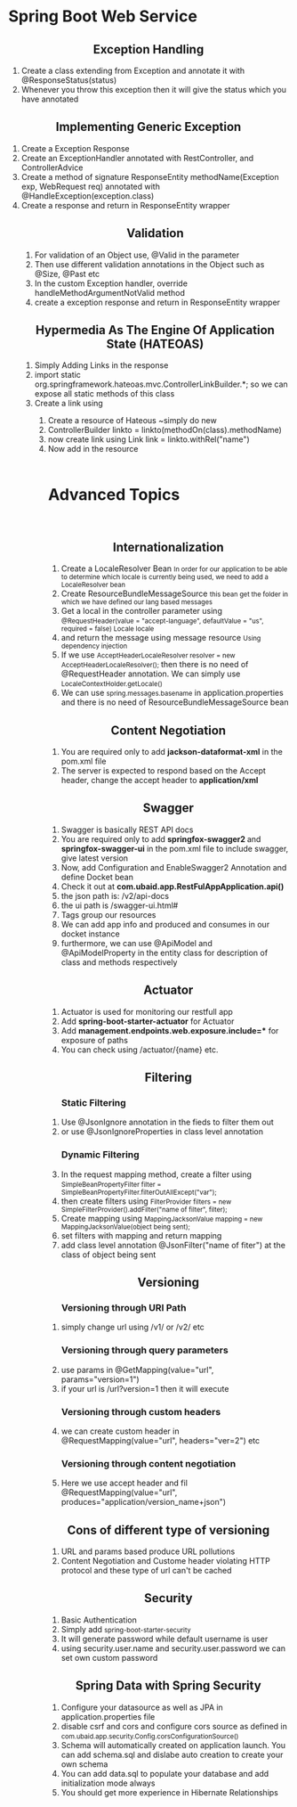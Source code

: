 <h1>Spring Boot Web Service</h1>

<h2 align="center">Exception Handling</h2>
<ol>
    <li>Create a class extending from Exception and annotate it with @ResponseStatus(status)</li>
    <li>Whenever you throw this exception then it will give the status which you have annotated</li>
</ol>

<h2 align="center">Implementing Generic Exception</h2>
<ol>
    <li>Create a Exception Response</li>
    <li>Create an ExceptionHandler annotated with RestController, and ControllerAdvice </li>
    <li>Create a method of signature ResponseEntity<Object> methodName(Exception exp, WebRequest req) annotated with @HandleException(exception.class)</li>
    <li>Create a response and return in ResponseEntity wrapper</li>
</ol>

<h2 align="center">Validation</h2>
<ol>
    <li>For validation of an Object use, @Valid in the parameter</li>
    <li>Then use different validation annotations in the Object such as @Size, @Past etc</li>
    <li>In the custom Exception handler, override handleMethodArgumentNotValid method</li>
    <li>create a exception response and return in ResponseEntity wrapper</li>    
</ol>

<h2 align="center">Hypermedia As The Engine Of Application State (HATEOAS)</h2>
<ol>
    <li>Simply Adding Links in the response</li>
    <li>import static org.springframework.hateoas.mvc.ControllerLinkBuilder.*;
    so we can expose all static methods of this class</li>
    <li>Create a link using</li>
    <ol>
    	<li>Create a resource<Object> of Hateous ~simply do new</li>
    	<li>ControllerBuilder linkto = linkto(methodOn(class).methodName)</li>
    	<li>now create link using Link link = linkto.withRel("name")</li>
    	<li>Now add in the resource</li>
    </ol>
</ol>

<br>
<h1>Advanced Topics</h1>
<br>

<h2 align="center">Internationalization</h2>
<ol>
    <li>Create a LocaleResolver Bean <small>In order for our application to be able to determine which locale is currently being used, we need to add a LocaleResolver bean</small></li>
    <li>Create ResourceBundleMessageSource <small>this bean get the folder in which we have defined our lang based messages</small></li>
    <li>Get a local in the controller parameter using <small>@RequestHeader(value = "accept-language", defaultValue = "us", required = false) Locale locale</small></li>
    <li>and return the message using message resource <small>Using dependency injection</small></li>
    <li>If we use <small>AcceptHeaderLocaleResolver resolver = new AcceptHeaderLocaleResolver();
    </small> then there is no need of @RequestHeader annotation. We can simply use <small>LocaleContextHolder.getLocale()</small></li>
    <li>We can use <small>spring.messages.basename</small> in application.properties and there is no need of ResourceBundleMessageSource bean</li>
</ol>



<h2 align="center">Content Negotiation</h2>
<ol>
	<li>You are required only to add <strong>jackson-dataformat-xml</strong> in the pom.xml file</li>
	<li>The server is expected to respond based on the Accept header, change the accept header to <strong>application/xml</strong></li>	
</ol>

<h2 align="center">Swagger</h2>
<ol>
	<li>Swagger is basically REST API docs</li>
	<li>You are required only to add <strong>springfox-swagger2
	</strong> and <strong>springfox-swagger-ui</strong> in the pom.xml file to include swagger, give latest version</li>
	<li>Now, add Configuration and EnableSwagger2 Annotation and define Docket bean</li>	
	<li>Check it out at <strong>com.ubaid.app.RestFulAppApplication.api()</strong></li>
	<li>the json path is: /v2/api-docs</li>
	<li>the ui path is /swagger-ui.html#</li>
	<li>Tags group our resources</li>
	<li>We can add app info and produced and consumes in our docket instance</li>
	<li>furthermore, we can use @ApiModel and @ApiModelProperty in the entity class for description of class and methods respectively </li>	
</ol>

<h2 align="center">Actuator</h2>
<ol>
	<li>Actuator is used for monitoring our restfull app</li>
	<li>Add <strong>spring-boot-starter-actuator</strong> for Actuator</li>
	<li>Add <strong>management.endpoints.web.exposure.include=*</strong> for exposure of paths</li>
	<li>You can check using /actuator/{name} etc.</li>
</ol>


<h2 align="center">Filtering</h2>
<ol>
	<h3>Static Filtering</h3>
	<li>Use @JsonIgnore annotation in the fieds to filter them out</li>
	<li>or use @JsonIgnoreProperties in class level annotation</li>
	<h3>Dynamic Filtering</h3>
	<li>In the request mapping method, create a filter using <small>SimpleBeanPropertyFilter filter = SimpleBeanPropertyFilter.filterOutAllExcept("var");</small></li>
	<li>then create filters using <small>FilterProvider filters = new SimpleFilterProvider().addFilter("name of filter", filter);
	</small></li>
	<li>Create mapping using <small>MappingJacksonValue mapping = new MappingJacksonValue(object being sent);</small></li>
	<li>set filters with mapping and return mapping</li>
	<li>add class level annotation @JsonFilter("name of fiter") at the class of object being sent</li>
</ol>

<h2 align="center">Versioning</h2>
<ol>
	<h3>Versioning through URI Path</h3>
	<li>simply change url using /v1/ or /v2/ etc</li>
	<h3>Versioning through query parameters</h3>
	<li>use params in @GetMapping(value="url", params="version=1")</li>
	<li>if your url is /url?version=1 then it will execute</li>
	<h3>Versioning through custom headers</h3>
	<li>we can create custom header in @RequestMapping(value="url", headers="ver=2") etc</li>
	<h3>Versioning through content negotiation</h3>
	<li>Here we use accept header and fil @RequestMapping(value="url", produces="application/version_name+json")</li>
</ol>

<h2 align="center">Cons of different type of versioning</h2>
<ol>
	<li>URL and params based produce URL pollutions</li>
	<li>Content Negotiation and Custome header violating HTTP protocol and these type of url can't be cached</li>
</ol>


<h2 align="center">Security</h2>
<ol>
	<li>Basic Authentication</li>
	<li>Simply add <small>spring-boot-starter-security</small></li>
	<li>It will generate password while default username is user</li>
	<li>using security.user.name and security.user.password we can set own custom password </li>
</ol>

<h2 align="center">Spring Data with Spring Security</h2>
<ol>
	<li>Configure your datasource as well as JPA in application.properties file</li>
	<li>disable csrf and cors and configure cors source as defined in <small>com.ubaid.app.security.Config.corsConfigurationSource()</small></li>
	<li>Schema will automatically created on application launch. You can add schema.sql and dislabe auto creation to create your own schema</li>
	<li>You can add data.sql to populate your database and add initialization mode always</li>
	<li>You should get more experience in Hibernate Relationships </li>
</ol>
